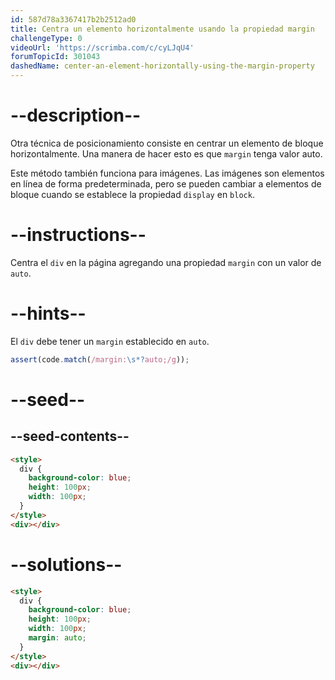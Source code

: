 ```yaml
---
id: 587d78a3367417b2b2512ad0
title: Centra un elemento horizontalmente usando la propiedad margin
challengeType: 0
videoUrl: 'https://scrimba.com/c/cyLJqU4'
forumTopicId: 301043
dashedName: center-an-element-horizontally-using-the-margin-property
---
```


# --description--

Otra técnica de posicionamiento consiste en centrar un elemento de bloque horizontalmente. Una manera de hacer esto es que `margin` tenga valor auto.

Este método también funciona para imágenes. Las imágenes son elementos en línea de forma predeterminada, pero se pueden cambiar a elementos de bloque cuando se establece la propiedad `display` en `block`.

# --instructions--

Centra el `div` en la página agregando una propiedad `margin` con un valor de `auto`.

# --hints--

El `div` debe tener un `margin` establecido en `auto`.

```js
assert(code.match(/margin:\s*?auto;/g));
```

# --seed--

## --seed-contents--

```html
<style>
  div {
    background-color: blue;
    height: 100px;
    width: 100px;
  }
</style>
<div></div>
```

# --solutions--

```html
<style>
  div {
    background-color: blue;
    height: 100px;
    width: 100px;
    margin: auto;
  }
</style>
<div></div>
```
